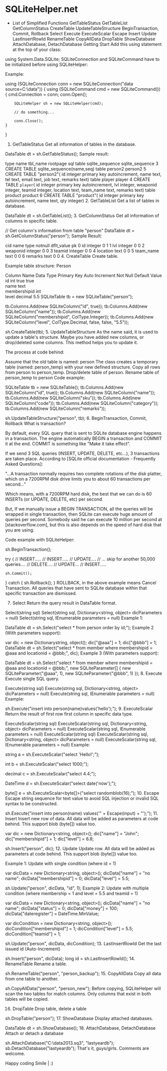 # SQLiteHelper.net
- List of Simplified Functions
GetTableStatus
GetTableList
GetColumnStatus
CreateTable
UpdateTableStructure
BeginTransaction, Commit, Rollback
Select
Execute
ExecuteScalar
Escape
Insert
Update
LastInsertRowId
RenameTable
CopyAllData
DropTable
ShowDatabase
AttachDatabase, DetachDatabase
Getting Start
Add this using statement at the top of your class:

using System.Data.SQLite;
SQLiteConnection and SQLiteCommand have to be initialized before using SQLiteHelper:

Example:

using (SQLiteConnection conn = new SQLiteConnection("data source=C:\\data"))
{
    using (SQLiteCommand cmd = new SQLiteCommand())
    {
        cmd.Connection = conn;
        conn.Open();
 
        SQLiteHelper sh = new SQLiteHelper(cmd);
 
        // do something...

        conn.Close();
    }
}
1. GetTableStatus
Get all information of tables in the database.

DataTable dt = sh.GetTableStatus();
Sample result:

type	name	tbl_name	rootpage	sql
table	sqlite_sequence	sqlite_sequence	3	CREATE TABLE sqlite_sequence(name,seq)
table	person2	person2	5	CREATE TABLE "person2"(
id integer primary key autoincrement,
name text,
tel text,
email text,
job text,
remarks text)
table	player	player	4	CREATE TABLE `player`(
id integer primary key autoincrement,
lvl integer,
weaponid integer,
teamid integer,
location text,
team_name text,
remarks text)
table	product	product	6	CREATE TABLE "product"(
id integer primary key autoincrement,
name text,
qty integer)
2. GetTableList
Get a list of tables in database.

DataTable dt = sh.GetTableList();
3. GetColumnStatus
Get all information of columns in specific table.

// Get column's information from table "person"
DataTable dt = sh.GetColumnStatus("person");
Sample Result:

cid	name	type	notnull	dflt_value	pk
0	id	integer	0	 	1
1	lvl	integer	0	 	0
2	weaponid	integer	0	 	0
3	teamid	integer	0	 	0
4	location	text	0	 	0
5	team_name	text	0	 	0
6	remarks	text	0	 	0
4. CreateTable
Create table.

Example table structure: Person

Column Name	Data Type	Primary Key	Auto Increment	Not Null	Default Value
id	int	true	true	 	 
name	text	 	 	 	 
membershipid	int	 	 	 	 
level	decimal	 	 	 	5.5
SQLiteTable tb = new SQLiteTable("person");
 
tb.Columns.Add(new SQLiteColumn("id", true));
tb.Columns.Add(new SQLiteColumn("name"));
tb.Columns.Add(new SQLiteColumn("membershipid", ColType.Integer));
tb.Columns.Add(new SQLiteColumn("level", ColType.Decimal, false, false, "5.5"));
 
sh.CreateTable(tb);
5. UpdateTableStructure
As the name said, it is used to update a table's structure. Maybe you have added new columns, or drop/deleted some columns. This method helps you to update it.

The process at code behind:

Assume that the old table is named: person
The class creates a temporary table (named: person_temp) with your new defined structure.
Copy all rows from person to person_temp.
Drop/delete table of person.
Rename table of person_temp to person
Code example:

SQLiteTable tb = new SQLiteTable();
tb.Columns.Add(new SQLiteColumn("id", true));
tb.Columns.Add(new SQLiteColumn("name"));
tb.Columns.Add(new SQLiteColumn("sku"));
tb.Columns.Add(new SQLiteColumn("code"));
tb.Columns.Add(new SQLiteColumn("category"));
tb.Columns.Add(new SQLiteColumn("remarks"));

sh.UpdateTableStructure("person", tb);
6. BeginTransaction, Commit, Rollback
What is transaction?

By default, every SQL query that is sent to SQLite database engine happens in a transaction. The engine automatically BEGIN a transaction and COMMIT it at the end. COMMIT is something like "Make it take effect".

If we send 3 SQL queries (INSERT, UPDATE, DELETE, etc...), 3 transactions are taken place. According to [SQLite official documentation - Frequently Asked Questions]:

"...A transaction normally requires two complete rotations of the disk platter, which on a 7200RPM disk drive limits you to about 60 transactions per second..."

Which means, with a 7200RPM hard disk, the best that we can do is 60 INSERTs (or UPDATE, DELETE, etc) per second.

But, If we manually issue a BEGIN TRANSACTION, all the queries will be wrapped in single transaction, then SQLite can execute huge amount of queries per second. Somebody said he can execute 10 million per second at [stackoverflow.com], but this is also depends on the speed of hard disk that you are using.

Code example with SQLiteHelper:

sh.BeginTransaction();
 
try
{
    // INSERT.....
    // INSERT.....
    // UPDATE....
    // ... skip for another 50,000 queries....
    // DELETE....
    // UPDATE...
    // INSERT.....

    sh.Commit();
}
catch
{
    sh.Rollback();
}
ROLLBACK, in the above example means Cancel Transaction. All queries that have sent to SQLite database within that specific transaction are dismissed.

7. Select
Return the query result in DataTable format.

Select(string sql)
Select(string sql, Dictionary<string, object> dicParameters = null)
Select(string sql, IEnumerable<SQLiteParameter> parameters = null)
Example 1:

DataTable dt = sh.Select("select * from person order by id;");
Example 2 (With parameters support):

var dic = new Dictionarystring, object();
dic["@aaa"] = 1;
dic["@bbb"] = 1;
DataTable dt = sh.Select("select * from member where membershipid = @aaa and locationid = @bbb;", dic);
Example 3 (With parameters support):

DataTable dt = sh.Select("select * from member where membershipid = @aaa and locationid = @bbb;",
    new SQLiteParameter[] { 
        new SQLiteParameter("@aaa", 1),
        new SQLiteParameter("@bbb", 1)
    });
8. Execute
Execute single SQL query.

Execute(string sql)
Execute(string sql, Dictionary<string, object> dicParameters = null)
Execute(string sql, IEnumerable<SQLiteParameter> parameters = null)
Example:

sh.Execute("insert into person(name)values('hello');");
9. ExecuteScalar
Return the result of first row first column in specific data type.

ExecuteScalar(string sql)
ExecuteScalar(string sql, Dictionary<string, object> dicParameters = null)
ExecuteScalar(string sql, IEnumerable<SQLiteParameter> parameters = null)
ExecuteScalar<datatype>(string sql)
ExecuteScalar<datatype>(string sql, Dictionary<string, object> dicParameters = null)
ExecuteScalar<datatype>(string sql, IEnumerable<SQLiteParameter> parameters = null)
Example:

string a = sh.ExecuteScalar<string>("select 'Hello!';");

int b = sh.ExecuteScalar<int>("select 1000;");

decimal c = sh.ExecuteScalar<decimal>("select 4.4;");

DateTime d = sh.ExecuteScalar<DateTime>("select date('now');");

byte[] e = sh.ExecuteScalar<byte[]>("select randomblob(16);");
10. Escape
Escape string sequence for text value to avoid SQL injection or invalid SQL syntax to be constructed.

sh.Execute("insert into person(name) values('" + Escape(input) + "');");
11. Insert
Insert new row of data. All data will be added as parameters at code behind. This support blob (byte[]) value too.

var dic = new Dictionary<string, object>();
dic["name"] = "John";
dic["membershipid"] = 1;
dic["level"] = 6.8;
 
sh.Insert("person", dic);
12. Update
Update row. All data will be added as parameters at code behind. This support blob (byte[]) value too.

Example 1: Update with single condition (where id = 1)

var dicData = new Dictionary<string, object>();
dicData["name"] = "no name";
dicData["membershipid"] = 0;
dicData["level"] = 5.5;
 
sh.Update("person", dicData, "id", 1);
Example 2: Update with multiple condition (where membership = 1 and level = 5.5 and teamid = 1)

var dicData = new Dictionary<string, object>();
dicData["name"] = "no name";
dicData["status"] = 0;
dicData["money"] = 100;
dicData["dateregister"] = DateTime.MinValue;
 
var dicCondition = new Dictionary<string, object>();
dicCondition["membershipid"] = 1;
dicCondition["level"] = 5.5;
dicCondition["teamid"] = 1;
 
sh.Update("person", dicData, dicCondition);
13. LastInsertRowId
Get the last issued id (Auto-Increment)

sh.Insert("person", dicData);
long id = sh.LastInsertRowId();
14. RenameTable
Rename a table.

sh.RenameTable("person", "person_backup");
15. CopyAllData
Copy all data from one table to another.

sh.CopyAllData("person", "person_new");
Before copying, SQLiteHelper will scan the two tables for match columns. Only columns that exist in both tables will be copied.

16. DropTable
Drop table, delete a table

sh.DropTable("person");
17. ShowDatabase
Display attached databases.

DataTable dt = sh.ShowDatabase();
18. AttachDatabase, DetachDatabase
Attach or detach a database

sh.AttachDatabase("C:\\data2013.sq3", "lastyeardb");
sb.DetachDatabase("lastyeardb");
That's it, guys/girls. Comments are welcome.

Happy coding Smile | :)
